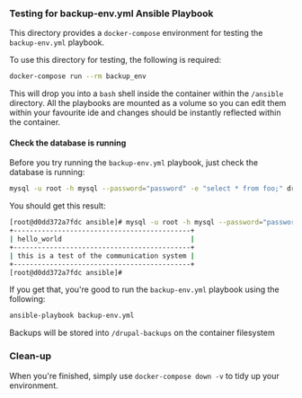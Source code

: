 ### Testing for backup-env.yml Ansible Playbook

This directory provides a `docker-compose` environment for testing the `backup-env.yml` playbook.

To use this directory for testing, the following is required:

```bash
docker-compose run --rm backup_env
```

This will drop you into a `bash` shell inside the container within the `/ansible` directory. All the playbooks are mounted
as a volume so you can edit them within your favourite ide and changes should be instantly reflected within the container.

#### Check the database is running

Before you try running the `backup-env.yml` playbook, just check the database is running:

```bash
mysql -u root -h mysql --password="password" -e "select * from foo;" drupal_1
```

You should get this result:

```bash
[root@d0dd372a7fdc ansible]# mysql -u root -h mysql --password="password" -e "select * from foo;" drupal_1
+--------------------------------------------+
| hello_world                                |
+--------------------------------------------+
| this is a test of the communication system |
+--------------------------------------------+
[root@d0dd372a7fdc ansible]#
```

If you get that, you're good to run the `backup-env.yml` playbook using the following:

```bash
ansible-playbook backup-env.yml
```

Backups will be stored into `/drupal-backups` on the container filesystem

### Clean-up

When you're finished, simply use `docker-compose down -v` to tidy up your environment.